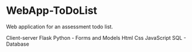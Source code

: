 # WebApp-ToDoList
Web application for an assessment todo list.

Client-server
Flask
Python - Forms and Models
Html
Css
JavaScript
SQL - Database


